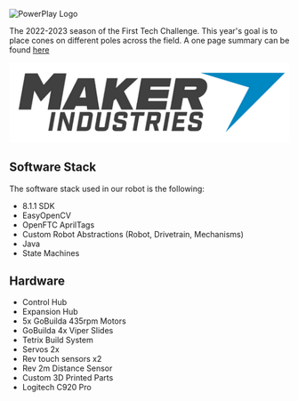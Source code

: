 ![PowerPlay Logo](https://github.com/LaSalleRobots/PowerPlay/blob/c03f49e9a7cb029caefa2e85c6fa963561411542/images/powerplay_logo.png)


The 2022-2023 season of the First Tech Challenge. This year's goal is to place cones on different poles across the field. A one page summary can be found [here](https://firstinspiresst01.blob.core.windows.net/first-energize-ftc/game-one-page.pdf)

<p align="center">
  <img src="https://github.com/LaSalleRobots/.github/blob/da7afa761c7c7282fa77a3c4c82379721dc7827e/profile/Screenshot%202022-10-20%20231901.png" alt="Maker Industries logo"/>
</p>

## Software Stack

The software stack used in our robot is the following:
* 8.1.1 SDK
* EasyOpenCV
* OpenFTC AprilTags
* Custom Robot Abstractions (Robot, Drivetrain, Mechanisms)
* Java
* State Machines


## Hardware 
* Control Hub
* Expansion Hub
* 5x GoBuilda 435rpm Motors
* GoBuilda 4x Viper Slides
* Tetrix Build System
* Servos 2x
* Rev touch sensors x2
* Rev 2m Distance Sensor
* Custom 3D Printed Parts
* Logitech C920 Pro


